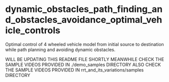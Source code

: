 # dynamic_obstacles_path_finding_and_obstacles_avoidance_optimal_vehicle_controls
Optimal control of 4 wheeled vehicle model from initial source to destination while path planning and avoiding dynamic obstacles.

WILL BE UPDATING THIS README FILE SHORTLY 
MEANWHILE CHECK THE SAMPLE VIDEOS PROVIDED IN ./demo_samples DIRECTORY
ALSO CHECK THE SAMPLE VIDEOS PROVIDED IN rrt_and_its_variations/samples DIRECTORY
